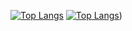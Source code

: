
[![Top Langs](https://github-readme-stats-git-masterrstaa-rickstaa.vercel.app/api/top-langs/?username=ilefM&layout=compact&theme=react)](https://github.com/ilefM)
[![Top Langs](https://github-readme-stats.vercel.app/api/top-langs/?username=ilefM&layout=donut-vertical)](https://github.com/ilefM))
